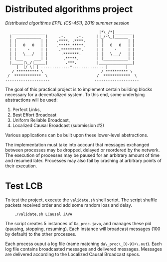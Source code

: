 # Distributed algorithms project

*Distributed algorithms EPFL (CS-451), 2019 summer session*


```
   _______________                        |*\_/*|________
  |  ___________  |     .-.     .-.      ||_/-\_|______  |
  | |           | |    .****. .****.     | |           | |
  | |   0   0   | |    .*****.*****.     | |   0   0   | |
  | |     -     | |     .*********.      | |     -     | |
  | |   \___/   | |      .*******.       | |   \___/   | |
  | |___     ___| |       .*****.        | |___________| |
  |_____|\_/|_____|        .***.         |_______________|
    _|__|/ \|_|_.............*.............._|________|_
   / ********** \                          / ********** \
 /  ************  \                      /  ************  \
--------------------                    --------------------
```

The goal of this practical project is to implement certain building blocks necessary for a decentralized system. To this end, some underlying abstractions will be used:

1. Perfect Links,
2. Best Effort Broadcast
3. Uniform Reliable Broadcast,
4. Localized Causal Broadcast (submission #2)

Various applications can be built upon these lower-level abstractions. 

The implementation must take into account that messages exchanged between processes may be dropped, delayed or reordered by the network. The execution of processes may be paused for an arbitrary amount of time and resumed later. Processes may also fail by crashing at arbitrary points of their execution.

# Test LCB

To test the project, execute the  ```validate.sh``` shell script. The script shuffle packets received order and add some random loss and delay. 

        ./validate.sh LCausal JAVA

The script creates 5 instances of ```Da_proc.java```, and manages these pid (pausing, stopping, resuming). Each instance will broadcast messages (100 by default) to the other processes. 

Each process ouput a log file (name matching ```da\_proc\_[0-9]+\.out```). Each log file contains broadcasted messages and delivered messages. Messages are delivered according to the Localized Causal Broadcast specs.